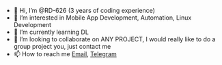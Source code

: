 - 👋 Hi, I’m @RD-626 (3 years of coding experience)
- 👀 I’m interested in Mobile App Development, Automation, Linux Development
- 🌱 I’m currently learning DL
- 💞️ I’m looking to collaborate on ANY PROJECT, I would really like to do a group project you, just contact me
- 📫 How to reach me [Email](rohandas.zero@gmail,com), [Telegram](https://t.me/rd_626)

